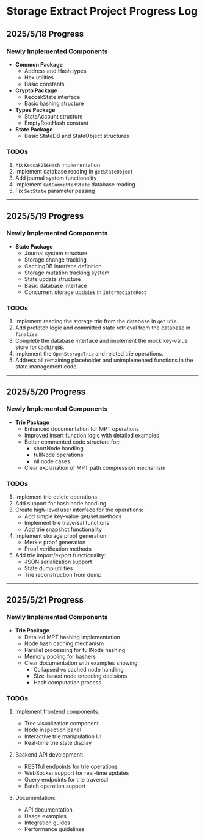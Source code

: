 # Storage Extract Project Progress Log

## 2025/5/18 Progress

### Newly Implemented Components
- **Common Package**
  - Address and Hash types
  - Hex utilities
  - Basic constants
- **Crypto Package**
  - KeccakState interface
  - Basic hashing structure
- **Types Package**
  - StateAccount structure
  - EmptyRootHash constant
- **State Package**
  - Basic StateDB and StateObject structures

### TODOs
1. Fix `Keccak256Hash` implementation 
2. Implement database reading in `getStateObject`
3. Add journal system functionality
4. Implement `GetCommittedState` database reading
5. Fix `SetState` parameter passing

---

## 2025/5/19 Progress

### Newly Implemented Components
- **State Package**
  - Journal system structure
  - Storage change tracking
  - CachingDB interface definition
  - Storage mutation tracking system
  - State update structure
  - Basic database interface
  - Concurrent storage updates in `IntermediateRoot`

### TODOs

1. Implement reading the storage trie from the database in `getTrie`.
2. Add prefetch logic and committed state retrieval from the database in `finalise`.
3. Complete the database interface and implement the mock key-value store for `CachingDB`.
4. Implement the `OpenStorageTrie` and related trie operations.
5. Address all remaining placeholder and unimplemented functions in the state management code.

---

## 2025/5/20 Progress

### Newly Implemented Components
- **Trie Package**
  - Enhanced documentation for MPT operations
  - Improved insert function logic with detailed examples
  - Better commented code structure for:
    - shortNode handling
    - fullNode operations 
    - nil node cases
  - Clear explanation of MPT path compression mechanism

### TODOs
1. Implement trie delete operations
2. Add support for hash node handling
3. Create high-level user interface for trie operations:
   - Add simple key-value get/set methods
   - Implement trie traversal functions
   - Add trie snapshot functionality
4. Implement storage proof generation:
   - Merkle proof generation
   - Proof verification methods
5. Add trie import/export functionality:
   - JSON serialization support
   - State dump utilities
   - Trie reconstruction from dump

---

## 2025/5/21 Progress

### Newly Implemented Components
- **Trie Package**
  - Detailed MPT hashing implementation
  - Node hash caching mechanism
  - Parallel processing for fullNode hashing
  - Memory pooling for hashers
  - Clear documentation with examples showing:
    - Collapsed vs cached node handling
    - Size-based node encoding decisions
    - Hash computation process

### TODOs
1. Implement frontend components:
   - Tree visualization component
   - Node inspection panel
   - Interactive trie manipulation UI
   - Real-time trie state display

2. Backend API development:
   - RESTful endpoints for trie operations
   - WebSocket support for real-time updates
   - Query endpoints for trie traversal
   - Batch operation support

3. Documentation:
   - API documentation
   - Usage examples
   - Integration guides
   - Performance guidelines